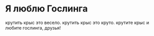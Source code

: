 # Я люблю Гослинга
крутить крыс это весело. крутить крыс это круто. крутите крыс и любите гослинга, друзья!
